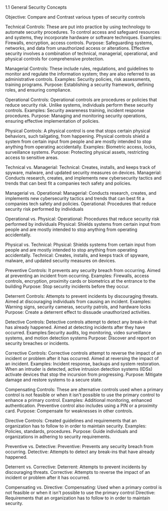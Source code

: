 1.1 General Security Concepts

Objective: Compare and Contrast various types of security controls

Technical Controls: These are put into practice by using technology to automate security procedures. To control access and safeguard resources and systems, they incorporate hardware or software techniques.
Examples: Firewalls, encryption, access controls.
Purpose: Safeguarding systems, networks, and data from unauthorized access or alterations. Effective security involves a combination of technical, managerial, operational, and physical controls for comprehensive protection.

Managerial Controls: These include rules, regulations, and guidelines to monitor and regulate the information system; they are also referred to as administrative controls.
Examples: Security policies, risk assessments, training programs.
Purpose: Establishing a security framework, defining roles, and ensuring compliance.

Operational Controls: Operational controls are procedures or policies that reduce security risk. Unlike systems, individuals perform these security controls.
Examples: Security awareness training, incident response procedures.
Purpose: Managing and monitoring security operations, ensuring effective implementation of policies.

Physical Controls: A physical control is one that stops certain physical behaviors, such tailgating, from happening. Physical controls shield a system from certain input from people and are mostly intended to stop anything from operating accidentally.
Examples: Biometric access, locks, surveillance systems.
Purpose: Protecting physical assets, restricting access to sensitive areas.

Technical vs. Managerial:
Technical: Creates, installs, and keeps track of spyware, malware, and updated security measures on devices.
Managerial: Conducts research, creates, and implements new cybersecurity tactics and trends that can best fit a companies tech safety and policies.

Managerial vs. Operational: 
Managerial: Conducts research, creates, and implements new cybersecurity tactics and trends that can best fit a companies tech safety and policies.
Operational: Procedures that reduce security risk performed by individuals

Operational vs. Physical:
Operational: Procedures that reduce security risk performed by individuals
Physical: Shields systems from certain input from people and are mostly intended to stop anything from operating accidentally.

Physical vs. Technical: 
Physical: Shields systems from certain input from people and are mostly intended to stop anything from operating accidentally.
Technical: Creates, installs, and keeps track of spyware, malware, and updated security measures on devices.

Preventive Controls: It prevents any security breach from occurring. Aimed at preventing an incident from occurring.
Examples: Firewalls, access controls, encryption, proximity cards or biometrics at the entrance to the building
Purpose: Stop security incidents before they occur.

Deterrent Controls: Attempts to prevent incidents by discouraging threats. Aimed at discouraging individuals from causing an incident.
Examples: Warning signs, security cameras, security patrols, and hardware locks
Purpose: Create a deterrent effect to dissuade unauthorized activities.

Detective Controls: Detective controls attempt to detect any break-in that has already happened. Aimed at detecting incidents after they have occurred.
Examples:Security audits, log monitoring, video surveillance systems, and motion detection systems
Purpose: Discover and report on security breaches or incidents.

Corrective Controls: Corrective controls attempt to reverse the impact of an incident or problem after it has occurred. Aimed at reversing the impact of an incident.
Examples: Incident response, backups and system restoration. When an intruder is detected, active intrusion detection systems (IDSs) activate devices that stop the incursion from progressing.
Purpose: Mitigate damage and restore systems to a secure state.

Compensating Controls: These are alternative controls used when a primary control is not feasible or when it isn't possible to use the primary control to enhance a primary control.
Examples: Additional monitoring, enhanced authentication. Preventive control also includes using a PIN or a proximity card.
Purpose: Compensate for weaknesses in other controls.

Directive Controls: Created guidelines and requirements that an organization has to follow to in order to maintain security.
Examples: Policies, standards, procedures.
Purpose: Guide individuals and organizations in adhering to security requirements.

Preventive vs. Detective:
Preventive: Prevents any security breach from occurring.
Detective: Attempts to detect any break-ins that have already happened.

Deterrent vs. Corrective: 
Deterrent: Attempts to prevent incidents by discouraging threats.
Corrective: Attempts to reverse the impact of an incident or problem after it has occurred.

Compensating vs. Directive: 
Compensating: Used when a primary control is not feasible or when it isn't possible to use the primary control
Directive: Requirements that an organization has to follow to in order to maintain security.
